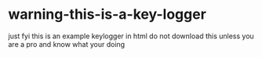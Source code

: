 # warning-this-is-a-key-logger
just fyi this is an example keylogger in html do not download this unless you are a pro and know what your doing
